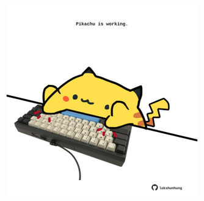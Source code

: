 <!-- built at 13/09/2024, 01:27:24 UTC -->
<p align="center">
  <img width="500" height="500" src="./ReadmeImage.svg">
</p>
